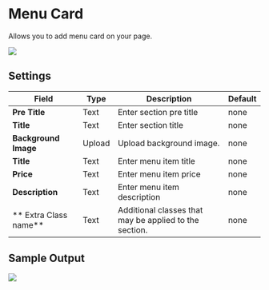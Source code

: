 # Menu Card

Allows you to add menu card on your page.

![](http://transvelo.github.io/docs/pizzaro/images/kc-menu-card-setting.png)

## Settings

| Field | Type | Description | Default
| -- | -- | -- | -- |
| **Pre Title** | Text | Enter section pre title | none
| **Title** | Text | Enter section title | none
| **Background Image** | Upload |  Upload background image. |none
| **Title** | Text | Enter menu item title | none
| **Price** | Text | Enter menu item price | none
| **Description** | Text | Enter menu item description | none
| ** Extra Class name** | Text | Additional classes that may be applied to the section. | none


## Sample Output

![](http://transvelo.github.io/docs/pizzaro/images/kc-menu-card-output.png)
